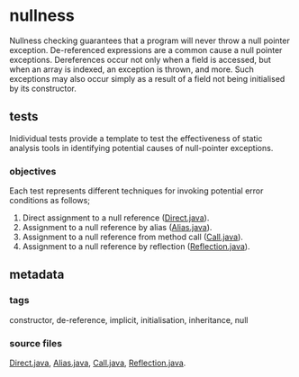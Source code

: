 # nullness
Nullness checking guarantees that a program will never throw a null pointer exception. 
De-referenced expressions are a common cause a null pointer exceptions. Dereferences occur not only 
when a field is accessed, but when an array is indexed, an exception is thrown, and more. Such 
exceptions may also occur simply as a result of a field not being initialised by its constructor.

## tests
Inidividual tests provide a template to test the effectiveness of static analysis tools in 
identifying potential causes of null-pointer exceptions.

### objectives 
Each test represents different techniques for invoking potential error conditions as follows;

1. Direct assignment to a null reference ([Direct.java](https://github.com/michaelemery/staticanalysis/blob/master/checker/nullness/Direct.java)).
2. Assignment to a null reference by alias ([Alias.java](https://github.com/michaelemery/staticanalysis/blob/master/checker/nullness/Alias.java)).
3. Assignment to a null reference from method call ([Call.java](https://github.com/michaelemery/staticanalysis/blob/master/checker/nullness/Call.java)).
4. Assignment to a null reference by reflection ([Reflection.java](https://github.com/michaelemery/staticanalysis/blob/master/checker/nullness/Reflection.java)).

## metadata

### tags
constructor, de-reference, implicit, initialisation, inheritance, null

### source files
[Direct.java](https://github.com/michaelemery/staticanalysis/blob/master/checker/nullness/Direct.java), 
[Alias.java](https://github.com/michaelemery/staticanalysis/blob/master/checker/nullness/Alias.java), 
[Call.java](https://github.com/michaelemery/staticanalysis/blob/master/checker/nullness/Call.java), 
[Reflection.java](https://github.com/michaelemery/staticanalysis/blob/master/checker/nullness/Reflection.java).
